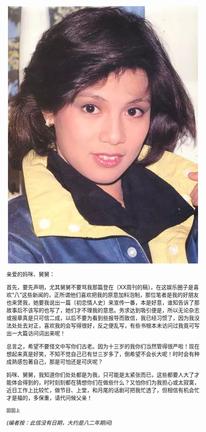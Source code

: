  <center>

![翁美玲](../../img/letter/11.webp)

 </center>

亲爱的妈咪、舅舅：

首先，要先声明，尤其舅舅不要骂我那篇登在〔XX周刊的稿〕，在这娱乐圈子是喜欢“八”这些新闻的，正所谓他们喜欢把我的原意加料泡制，那位笔者是我的好朋友也来煲我，她要我说出一篇〔初恋情人史〕来宣传一番，本是好意，谁知告诉了那故事后不该写的也写了，她们才不理我的意思。务求达到吸引便是，所以无论杂志或报章真是只可信二成，以后不要为看到些报导而致信，我已经习惯了，因为我没法处处去对正，喜欢我的会写得很好，反之便乱写，有些书根本未访问过我竟可写出一大篇访问词出来呢！

总言之，希望不要怪文中写你们古老。因为十三岁的我你们当然管得很严啦！现在想起来真是好笑，不知不觉自己已有廿三岁多了，倒希望不会长大呢！时时会有种成熟感包著自己，那是可怕还是可庆呢？

妈咪、舅舅，我知道你们处处都是为我，只可能是太紧张而已，这些都要人大了才能体会得到的，时时刻刻都在猜想你们在做些什么？又怕你们为我担心或太寂寞，近日工作上比较忙，做节目、上堂，和月尾的话剧可把我忙透了，但相信有机会忙才是福的，多保重，请代问候父亲！

    囡囡上

*(编者按：此信没有日期，大约是八二年期间)*